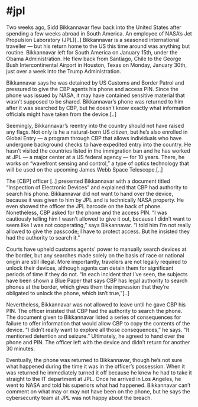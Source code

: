 # #jpl

Two weeks ago, Sidd Bikkannavar flew back into the United States after spending a few weeks abroad in South America. An employee of NASA’s Jet Propulsion Laboratory (JPL)[..] Bikkannavar is a seasoned international traveller — but his return home to the US this time around was anything but routine. Bikkannavar left for South America on January 15th, under the Obama Administration. He flew back from Santiago, Chile to the George Bush Intercontinental Airport in Houston, Texas on Monday, January 30th, just over a week into the Trump Administration.

Bikkannavar says he was detained by US Customs and Border Patrol and pressured to give the CBP agents his phone and access PIN. Since the phone was issued by NASA, it may have contained sensitive material that wasn’t supposed to be shared. Bikkannavar’s phone was returned to him after it was searched by CBP, but he doesn’t know exactly what information officials might have taken from the device.[..]

Seemingly, Bikkannavar’s reentry into the country should not have raised any flags. Not only is he a natural-born US citizen, but he’s also enrolled in Global Entry — a program through CBP that allows individuals who have undergone background checks to have expedited entry into the country. He hasn’t visited the countries listed in the immigration ban and he has worked at JPL — a major center at a US federal agency — for 10 years. There, he works on “wavefront sensing and control,” a type of optics technology that will be used on the upcoming James Webb Space Telescope.[..]

The [CBP] officer [..] presented Bikkannavar with a document titled “Inspection of Electronic Devices” and explained that CBP had authority to search his phone. Bikkannavar did not want to hand over the device, because it was given to him by JPL and is technically NASA property. He even showed the officer the JPL barcode on the back of phone. Nonetheless, CBP asked for the phone and the access PIN. “I was cautiously telling him I wasn’t allowed to give it out, because I didn’t want to seem like I was not cooperating,” says Bikkannavar. “I told him I’m not really allowed to give the passcode; I have to protect access. But he insisted they had the authority to search it.”

Courts have upheld customs agents' power to manually search devices at the border, but any searches made solely on the basis of race or national origin are still illegal. More importantly, travelers are not legally required to unlock their devices, although agents can detain them for significant periods of time if they do not. “In each incident that I’ve seen, the subjects have been shown a Blue Paper that says CBP has legal authority to search phones at the border, which gives them the impression that they’re obligated to unlock the phone, which isn’t true,”[..]

Nevertheless, Bikkannavar was not allowed to leave until he gave CBP his PIN. The officer insisted that CBP had the authority to search the phone. The document given to Bikkannavar listed a series of consequences for failure to offer information that would allow CBP to copy the contents of the device. “I didn’t really want to explore all those consequences,” he says. “It mentioned detention and seizure.” Ultimately, he agreed to hand over the phone and PIN. The officer left with the device and didn’t return for another 30 minutes.

Eventually, the phone was returned to Bikkannavar, though he’s not sure what happened during the time it was in the officer’s possession. When it was returned he immediately turned it off because he knew he had to take it straight to the IT department at JPL. Once he arrived in Los Angeles, he went to NASA and told his superiors what had happened. Bikkannavar can’t comment on what may or may not have been on the phone, but he says the cybersecurity team at JPL was not happy about the breach.














